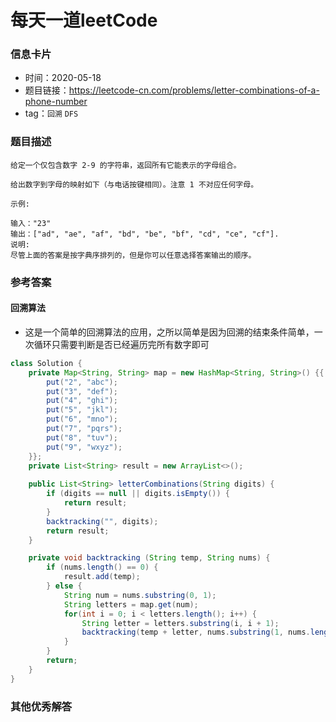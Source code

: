 # 每天一道leetCode

### 信息卡片

- 时间：2020-05-18
- 题目链接：https://leetcode-cn.com/problems/letter-combinations-of-a-phone-number
- tag：`回溯` `DFS`

### 题目描述

```
给定一个仅包含数字 2-9 的字符串，返回所有它能表示的字母组合。

给出数字到字母的映射如下（与电话按键相同）。注意 1 不对应任何字母。

示例:

输入："23"
输出：["ad", "ae", "af", "bd", "be", "bf", "cd", "ce", "cf"].
说明:
尽管上面的答案是按字典序排列的，但是你可以任意选择答案输出的顺序。

```

### 参考答案

#### 回溯算法
- 这是一个简单的回溯算法的应用，之所以简单是因为回溯的结束条件简单，一次循环只需要判断是否已经遍历完所有数字即可
        
```java
class Solution {
    private Map<String, String> map = new HashMap<String, String>() {{
        put("2", "abc");
        put("3", "def");
        put("4", "ghi");
        put("5", "jkl");
        put("6", "mno");
        put("7", "pqrs");
        put("8", "tuv");
        put("9", "wxyz");
    }};
    private List<String> result = new ArrayList<>();
    
    public List<String> letterCombinations(String digits) {
        if (digits == null || digits.isEmpty()) {
            return result;
        }
        backtracking("", digits);
        return result;
    }

    private void backtracking (String temp, String nums) {
        if (nums.length() == 0) {
            result.add(temp);
        } else {
            String num = nums.substring(0, 1);
            String letters = map.get(num);
            for(int i = 0; i < letters.length(); i++) {
                String letter = letters.substring(i, i + 1);
                backtracking(temp + letter, nums.substring(1, nums.length()));
            }
        }
        return;
    }
}
```

### 其他优秀解答

#### 

